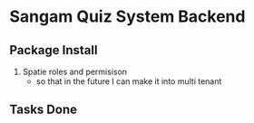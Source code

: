 # Sangam Quiz System Backend

## Package Install
1. Spatie roles and permisison 
    - so that in the future I can make it into multi tenant
## Tasks Done
